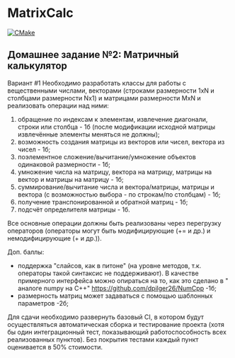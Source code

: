 # MatrixCalc
[![CMake](https://github.com/MoraPresence/TP2022_CPP_MatrixCalc/actions/workflows/CI.yml/badge.svg)](https://github.com/MoraPresence/TP2022_CPP_MatrixCalc/actions/workflows/CI.yml)
## Домашнее задание №2: Матричный калькулятор


Вариант #1
Необходимо разработать классы для работы с вещественными числами, векторами
(строками размерности 1xN и столбцами размерности Nx1) и матрицами размерности MxN и реализовать операции над ними:
1) обращение по индексам к элементам, извлечение диагонали, строки или столбца - 1б
   (после модификации исходной матрицы извлечённые элементы меняться не должны);
2) возможность создания матрицы из векторов или чисел, вектора из чисел - 1б;
3) поэлементное сложение/вычитание/умножение объектов одинаковой размерности - 1б;
4) умножение числа на матрицу, вектора на матрицу, матрицы на вектор и матрицы на матрицу - 1б;
5) суммирование/вычитание числа и вектора/матрицы, матрицы и вектора
   (с возможностью выбора - по строкам/по столбцам) - 1б;
6) получение транспонированной и обратной матриц - 1б;
7) подсчёт определителя матрицы - 1б.

Все основные операции должны быть реализованы через перегрузку операторов
(операторы могут быть модифицирующие (+= и др.) и немодифицирующие (+ и др.)).

Доп. баллы:
- поддержка "слайсов, как в питоне" (на уровне методов, т.к. операторы такой синтаксис не поддерживают).
  В качестве примерного интерфейса можно опираться на то, как это сделано в " аналоге numpy на C++"
  https://github.com/dpilger26/NumCpp -1б;
- размерность матриц может задаваться с помощью шаблонных параметров -2б;

Для сдачи необходимо развернуть базовый CI, в котором будут осуществляться автоматическая сборка и тестирование
проекта (хотя бы один интеграционный тест, показывающий работоспособность всех реализованных пунктов).
Без покрытия тестами каждый пункт оценивается в 50% стоимости.
